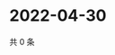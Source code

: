 # 2022-04-30

共 0 条

<!-- BEGIN WEIBO -->
<!-- 最后更新时间 Sat Apr 30 2022 06:00:44 GMT+0800 (China Standard Time) -->

<!-- END WEIBO -->
